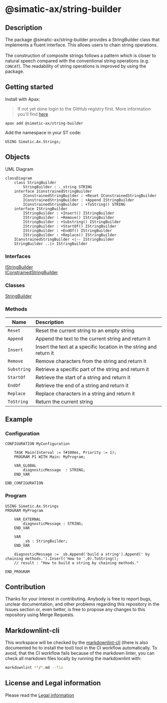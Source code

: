 # @simatic-ax/string-builder

## Description

The package @simatic-ax/string-builder provides a StringBuilder class that implements a fluent interface. This allows users to chain string operations.<br><br>
The construction of composite strings follows a pattern which is closer to natural speech compared with the conventional string operations (e.g. `CONCAT`). The readability of string operations is improved by using the package.

## Getting started

Install with Apax:

> If not yet done login to the GitHub registry first.
> More information you'll find [here](https://github.com/simatic-ax/.github/blob/main/docs/personalaccesstoken.md)

```cli
apax add @simatic-ax/string-builder
```

Add the namespace in your ST code:

```iec-st
USING Simatic.Ax.Strings;
```

## Objects

UML Diagram

```mermaid
classDiagram
    class StringBuilder
        StringBuilder : -_string STRING
    interface IConstrainedStringBuilder
        IConstrainedStringBuilder : +Reset IConstrainedStringBuilder
        IConstrainedStringBuilder : +Append IStringBuilder
        IConstrainedStringBuilder : +ToString() STRING 
    interface IStringBuilder
        IStringBuilder : +Insert() IStringBuilder
        IStringBuilder : +Remove() IStringBuilder
        IStringBuilder : +Substring() IStringBuilder
        IStringBuilder : +StartOf() IStringBuilder
        IStringBuilder : +EndOf() IStringBuilder
        IStringBuilder : +Replace() IStringBuilder
    IConstrainedStringBuilder <|-- IStringBuilder
    StringBuilder ..|> IStringBuilder
```

### Interfaces

[IStringBuilder](./docs/IStringBuilder.md)<br/>
[IConstrainedStringBuilder](./docs/IConstrainedStringBuilder.md)<br/>

### Classes

[StringBuilder](./docs/StringBuilder.md)

### Methods

| Name       | Description                      |
| ----       | :--------------------------------------- |
| `Reset`    | Reset the current string to an empty string|
| `Append`   | Append the text to the current string and return it|
| `Insert`   | Insert the text at a specific location in the string and return it|
| `Remove`   | Remove characters from the string and return it|
| `Substring`| Retrieve a specific part of the string and return it|
| `StartOf`  | Retrieve the start of a string and return it|
| `EndOf`    | Retrieve the end of a string and return it|
| `Replace`  | Replace characters in a string and return it|
| `ToString` |  Return the current string|

## Example

### Configuration

```st
CONFIGURATION MyConfiguration

    TASK Main(Interval := T#100ms, Priority := 1);
    PROGRAM P1 WITH Main: MyProgram;

    VAR_GLOBAL
        diagnosticMessage  : STRING;
    END_VAR

END_CONFIGURATION
```

### Program

```st
USING Simatic.Ax.Strings
PROGRAM MyProgram

    VAR_EXTERNAL
        diagnosticMessage : STRING;
    END_VAR

    VAR
        _sb : StringBuilder;
    END_VAR

    diagnosticMessage := _sb.Append('build a string').Append(' by chaining methods.').Insert('How to ',0).ToString();
    // result : "How to build a string by chaining methods."
    
END_PROGRAM
```

## Contribution

Thanks for your interest in contributing. Anybody is free to report bugs, unclear documentation, and other problems regarding this repository in the Issues section or, even better, is free to propose any changes to this repository using Merge Requests.

## Markdownlint-cli

This workspace will be checked by the [markdownlint-cli](https://github.com/igorshubovych/markdownlint-cli) (there is also documented ho to install the tool) tool in the CI workflow automatically.
To avoid, that the CI workflow fails because of the markdown linter, you can check all markdown files locally by running the markdownlint with:

```sh
markdownlint **/*.md --fix
```

## License and Legal information

Please read the [Legal information](LICENSE.md)
